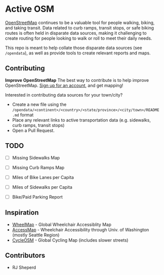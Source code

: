 # Active OSM

[OpenStreetMap](https://openstreetmap.org) continues to be a valuable tool for people walking, biking, and taking transit. Data related to curb ramps, transit stops, or safe biking routes is often held in disparate data sources, making it challenging to create routing for people looking to walk or roll to meet their daily needs.

This repo is meant to help collate those disparate data sources (see `/opendata`), as well as provide tools to create relevant reports and maps.

## Contributing
**Improve OpenStreetMap**
The best way to contribute is to help improve OpenStreetMap. [Sign up for an account](https://www.openstreetmap.org/user/new), and get mapping!

Interested in contributing data sources for your town/city?
* Create a new file using the `/opendata/<continent>/<country>/<state/province>/<city/town>/README.md` format
* Place any relevant links to active transportation data (e.g. sidewalks, curb ramps, transit stops)
* Open a Pull Request.

## TODO
- [ ] Missing Sidewalks Map
- [ ] Missing Curb Ramps Map
- [ ] Miles of Bike Lanes per Capita
- [ ] Miles of Sidewalks per Capita
- [ ] Bike/Paid Parking Report


## Inspiration
* [WheelMap](https://wheelmap.org) - Global Wheelchair Accessiblity Map
* [AccessMap](https://accessmap.io) - Wheelchair Accessibility through Univ. of Washington (mostly Seattle Region)
* [CycleOSM](https://www.cyclosm.org/) - Global Cycling Map (includes slower streets)

## Contributors
* RJ Sheperd

